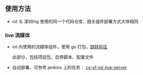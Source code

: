 ## 使用方法

- iot 与 深圳lng 使用的同一个代码仓库，相关组件部署方式大体相同

### live 流媒体

- iot 内使用的流媒体组件，使用 go 打包，[跳转前往](./live)

    此部分，包括项目包、启停脚本、配置文件

- 自动部署，可参考 jenkins 上的任务：  [cs-yf-iot-live-server](http://172.16.2.120:8080/job/cs-yf-iot-live-server/)
